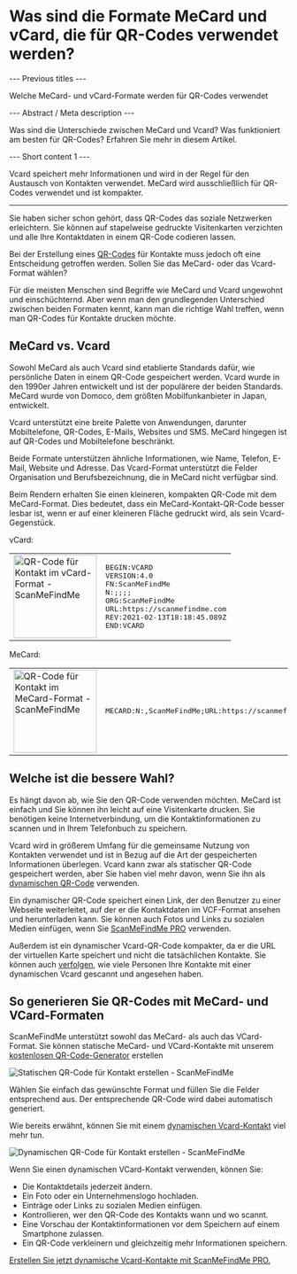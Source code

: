 <h1>Was sind die Formate MeCard und vCard, die für QR-Codes verwendet werden?</h1>

--- Previous titles ---

Welche MeCard- und vCard-Formate werden für QR-Codes verwendet

--- Abstract / Meta description ---

Was sind die Unterschiede zwischen MeCard und Vcard? Was funktioniert am besten für QR-Codes? Erfahren Sie mehr in diesem Artikel.

--- Short content 1 ---

Vcard speichert mehr Informationen und wird in der Regel für den Austausch von Kontakten verwendet. MeCard wird ausschließlich für QR-Codes verwendet und ist kompakter.

----------

<p>Sie haben sicher schon gehört, dass QR-Codes das soziale Netzwerken erleichtern. Sie können auf stapelweise gedruckte Visitenkarten verzichten und alle Ihre Kontaktdaten in einem QR-Code codieren lassen. </p>

<p>Bei der Erstellung eines <a href="#static:contact">QR-Codes</a> für Kontakte muss jedoch oft eine Entscheidung getroffen werden. Sollen Sie das MeCard- oder das Vcard-Format wählen? </p>

<p>Für die meisten Menschen sind Begriffe wie MeCard und Vcard ungewohnt und einschüchternd. Aber wenn man den grundlegenden Unterschied zwischen beiden Formaten kennt, kann man die richtige Wahl treffen, wenn man QR-Codes für Kontakte drucken möchte.</p>

<h2>MeCard vs. Vcard</h2>

<p>Sowohl MeCard als auch Vcard sind etablierte Standards dafür, wie persönliche Daten in einem QR-Code gespeichert werden. Vcard wurde in den 1990er Jahren entwickelt und ist der populärere der beiden Standards. MeCard wurde von Domoco, dem größten Mobilfunkanbieter in Japan, entwickelt.</p>

<p>Vcard unterstützt eine breite Palette von Anwendungen, darunter Mobiltelefone, QR-Codes, E-Mails, Websites und SMS. MeCard hingegen ist auf QR-Codes und Mobiltelefone beschränkt. </p>

<p>Beide Formate unterstützen ähnliche Informationen, wie Name, Telefon, E-Mail, Website und Adresse. Das Vcard-Format unterstützt die Felder Organisation und Berufsbezeichnung, die in MeCard nicht verfügbar sind.</p>

<p>Beim Rendern erhalten Sie einen kleineren, kompakten QR-Code mit dem MeCard-Format. Dies bedeutet, dass ein MeCard-Kontakt-QR-Code besser lesbar ist, wenn er auf einer kleineren Fläche gedruckt wird, als sein Vcard-Gegenstück.</p>

<p>vCard:</p>

<table>
    <tr><td><img src="https://media.scanmefindme.com/blog/about_contactformats/files/img 1 - qr vcard.png" width="150" height="150"
        alt="QR-Code für Kontakt im vCard-Format - ScanMeFindMe">
    </td>
        <td class="notranslate">
<pre>BEGIN:VCARD
VERSION:4.0
FN:ScanMeFindMe
N:;;;;
ORG:ScanMeFindMe
URL:https://scanmefindme.com
REV:2021-02-13T18:18:45.089Z
END:VCARD</pre>
        </td>
    </tr></table>

<p></p>

<p>MeCard:</p>

<table>
    <tr><td><img src="https://media.scanmefindme.com/blog/about_contactformats/files/img 2 - mecard.png" width="150" height="150"
            alt="QR-Code für Kontakt im MeCard-Format - ScanMeFindMe"></td>
        <td class="notranslate">
            <pre>MECARD:N:,ScanMeFindMe;URL:https://scanmefindme.com;;</pre>
        </td>
    </tr>
</table>

<h2>Welche ist die bessere Wahl?</h2>

<p>Es hängt davon ab, wie Sie den QR-Code verwenden möchten. MeCard ist einfach und Sie können ihn leicht auf eine Visitenkarte drucken. Sie benötigen keine Internetverbindung, um die Kontaktinformationen zu scannen und in Ihrem Telefonbuch zu speichern.</p>

<p>Vcard wird in größerem Umfang für die gemeinsame Nutzung von Kontakten verwendet und ist in Bezug auf die Art der gespeicherten Informationen überlegen. Vcard kann zwar als statischer QR-Code gespeichert werden, aber Sie haben viel mehr davon, wenn Sie ihn als <a href="#article:about_dynamic_contact" title="Dynamischer QR-Code für Kontaktkarten">dynamischen QR-Code</a> verwenden.</p>

<p>Ein dynamischer QR-Code speichert einen Link, der den Benutzer zu einer Webseite weiterleitet, auf der er die Kontaktdaten im VCF-Format ansehen und herunterladen kann. Sie können auch Fotos und Links zu sozialen Medien einfügen, wenn Sie <a href="#pro">ScanMeFindMe PRO</a> verwenden.</p>

<p>Außerdem ist ein dynamischer Vcard-QR-Code kompakter, da er die URL der virtuellen Karte speichert und nicht die tatsächlichen Kontakte. Sie können auch <a href="#article:about_statistics" title="QR-Code-Scans verfolgen">verfolgen</a>, wie viele Personen Ihre Kontakte mit einer dynamischen Vcard gescannt und angesehen haben.</p>

<h2>So generieren Sie QR-Codes mit MeCard- und VCard-Formaten</h2>

<p>ScanMeFindMe unterstützt sowohl das MeCard- als auch das VCard-Format. Sie können statische MeCard- und VCard-Kontakte mit unserem <a href="#static:contact">kostenlosen QR-Code-Generator</a> erstellen</p>

<p class="imageholder">
    <img src="https://media.scanmefindme.com/blog/about_contactformats/files/img 3 - create a qr code for contact.png"
        alt="Statischen QR-Code für Kontakt erstellen - ScanMeFindMe">
</p>

<p>Wählen Sie einfach das gewünschte Format und füllen Sie die Felder entsprechend aus. Der entsprechende QR-Code wird dabei automatisch generiert.</p>

<p>Wie bereits erwähnt, können Sie mit einem <a href="#article:about_dynamic_contact">dynamischen Vcard-Kontakt</a> viel mehr tun.</p>

<p class="imageholder">
    <img src="https://media.scanmefindme.com/blog/about_contactformats/files/img 4 - contact card.png"
        alt="Dynamischen QR-Code für Kontakt erstellen - ScanMeFindMe">
</p>

<p>Wenn Sie einen dynamischen VCard-Kontakt verwenden, können Sie:</p>

<ul>
    <li>Die Kontaktdetails jederzeit ändern.</li>
    <li>Ein Foto oder ein Unternehmenslogo hochladen.</li>
    <li>Einträge oder Links zu sozialen Medien einfügen.</li>
    <li>Kontrollieren, wer den QR-Code des Kontakts wann und wo scannt.</li>
    <li>Eine Vorschau der Kontaktinformationen vor dem Speichern auf einem Smartphone zulassen.</li>
    <li>Ein QR-Code verkleinern und gleichzeitig mehr Informationen speichern.</li>
</ul>

<p><a href="#pro">Erstellen Sie jetzt dynamische Vcard-Kontakte mit ScanMeFindMe PRO.</a></p>
